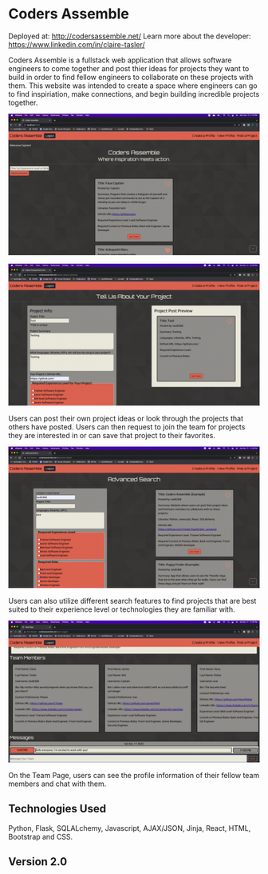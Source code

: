 # Coders Assemble 

Deployed at: http://codersassemble.net/
Learn more about the developer: https://www.linkedin.com/in/claire-tasler/

Coders Assemble is a fullstack web application that allows software engineers 
to come together and post thier ideas for projects they want to build in order
to find fellow engineers to collaborate on these projects with them. This 
website was intended to create a space where engineers can go 
to find inspiriation, make connections, and begin building incredible 
projects together. 

![Home Page](/readme_pics/homepagescreenshot.png?raw=true)

![Project Post Page](/readme_pics/create%20a%20project%20post%20screenshot.png)

Users can post their own project ideas or look through the projects that others
have posted. Users can then request to join the team for projects they are 
interested in or can save that project to their favorites. 

![Advanced Search Page](/readme_pics/advanced%20search%20screenshot.png)

Users can also utilize different search features to find projects that are best
suited to their experience level or technologies they are familiar with. 

![Team Page](/readme_pics/team%20page%20screenshot.png)

On the Team Page, users can see the profile information of their fellow 
team members and chat with them. 

## Technologies Used 
Python, Flask, SQLALchemy, Javascript, AJAX/JSON, Jinja, React, HTML, Bootstrap 
and CSS.

## Version 2.0


